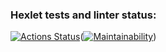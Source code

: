### Hexlet tests and linter status:
[![Actions Status](https://github.com/MamBoota/frontend-project-44/actions/workflows/hexlet-check.yml/badge.svg)](https://github.com/MamBoota/frontend-project-44/actions)([![Maintainability](https://api.codeclimate.com/v1/badges/537f4fd67a5f9bc0c269/maintainability)](https://codeclimate.com/github/MamBoota/frontend-project-44/maintainability))